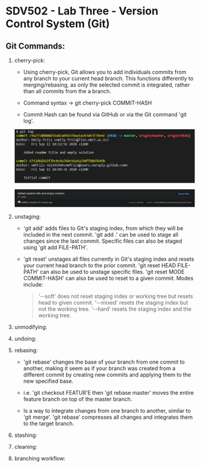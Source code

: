 # SDV502 - Lab Three - Version Control System (Git)

## Git Commands:

1. cherry-pick:

    - Using cherry-pick, Git allows you to add individuals commits from any branch to your current head branch. This functions differently to merging/rebasing, as only the selected commit is integrated, rather than all commits from the a branch.

    - Command syntax -> git cherry-pick COMMIT-HASH

    - Commit Hash can be found via GitHub or via the Git command 'git log'.

    ![commit-hash-method-1](images/CommitHash1.png)

    ![commit-hash-method-2](images/CommitHash2.png)

2. unstaging:

    - 'git add' adds files to Git's staging index, from which they will be included in the next commit. 'git add .' can be used to stage all changes since the last commit. Specific files can also be staged using 'git add FILE-PATH'.

    - 'git reset' unstages all files currently in Git's staging index and resets your current head branch to the prior commit. 'git reset HEAD FILE-PATH' can also be used to unstage specific files. 'git reset MODE COMMIT-HASH' can also be used to reset to a given commit. Modes include:

        > '--soft' does not reset staging index or working tree but resets head to given commit.
        > '--mixed' resets the staging index but not the working tree.
        > '--hard' resets the staging index and the working tree.

3. unmodifying:



4. undoing:



5. rebasing:

    - 'git rebase' changes the base of your branch from one commit to another, making it seem as if your branch was created from a different commit by creating new commits and applying them to the new specified base.

    - i.e. 'git checkout FEATUR'E then 'git rebase master' moves the entire feature branch on top of the master branch.

    - Is a way to integrate changes from one branch to another, similar to 'git merge'. 'git rebase' compresses all changes and integrates them to the target branch.

6. stashing:



7. cleaning:



8. branching workflow:



